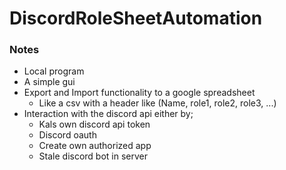 # DiscordRoleSheetAutomation

### Notes

* Local program
* A simple gui
* Export and Import functionality to a google spreadsheet
    * Like a csv with a header like (Name, role1, role2, role3, ...)
* Interaction with the discord api either by;
    * Kals own discord api token
    * Discord oauth
    * Create own authorized app
    * Stale discord bot in server
